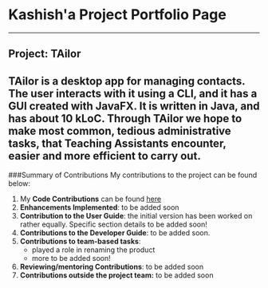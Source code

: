 # Kashish'a Project Portfolio Page

---
## Project: TAilor

TAilor is a desktop app for managing contacts. The user interacts with it using a CLI, and it has a GUI
created with JavaFX. It is written in Java, and has about 10 kLoC. Through TAilor we hope to make most common, 
tedious administrative tasks, that Teaching Assistants encounter, easier and more efficient to carry out.
---

###Summary of Contributions
My contributions to the project can be found below:

1. My **Code Contributions** can be found [here](https://nus-cs2103-ay2122s2.github.io/tp-dashboard/?search=kxshxsh&breakdown=true)
2. **Enhancements Implemented**: to be added soon
3. **Contribution to the User Guide**: the initial version has been worked on rather equally. Specific section 
   details to be added soon!
4. **Contributions to the Developer Guide**: to be added soon.
5. **Contributions to team-based tasks**: 
    - played a role in renaming the product
    - more to be added soon!
6. **Reviewing/mentoring Contributions**: to be added soon
7. **Contributions outside the project team:** to be added soon